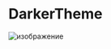 # DarkerTheme
![изображение](https://github.com/DiscordThemeTeam/DarkerTheme/assets/167034542/570da54b-36b6-46d3-bd59-c1e96d169f67)
